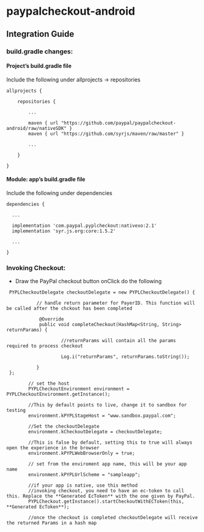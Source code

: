 # paypalcheckout-android

## Integration Guide

### build.gradle changes:

#### Project’s build.gradle file

Include the following under allprojects -> repositories

```
allprojects {

    repositories {
    
        ...
        
        maven { url "https://github.com/paypal/paypalcheckout-android/raw/nativeSDK" }
        maven { url "https://github.com/syrjs/maven/raw/master" }
        
        ...
        
    }
    
}
```



#### Module: app’s build.gradle file

Include the following under dependencies

```
dependencies {

  ...
  
  implementation 'com.paypal.pyplcheckout:nativexo:2.1'
  implementation 'syr.js.org:core:1.5.2'
  
  ...
  
}
```

### Invoking Checkout:

- Draw the PayPal checkout button onClick do the following

```
 PYPLCheckoutDelegate checkoutDelegate = new PYPLCheckoutDelegate() { 
           
           // handle return parameter for PayerID. This function will be called after the chckout has been completed
            
            @Override
            public void completeCheckout(HashMap<String, String> returnParams) {
            
                    //returnParams will contain all the params required to process checkout
                    
                    Log.i("returnParams", returnParams.toString());
                    
           }
 };
 
        // set the host
        PYPLCheckoutEnvironment environment = PYPLCheckoutEnvironment.getInstance();
        
        //This by default points to live, change it to sandbox for testing
        environment.kPYPLStageHost = "www.sandbox.paypal.com";
        
        //Set the checkoutDelegate
        environment.kCheckoutDelegate = checkoutDelegate;
        
        //This is false by default, setting this to true will always open the experience in the browser
        environment.kPYPLWebBrowserOnly = true;
        
        // set from the enviroment app name, this will be your app name
        environment.kPYPLUrlScheme = "sampleapp";
        
        //if your app is native, use this method
        //invoking checkout, you need to have an ec-token to call this. Replace the **Generated EcToken** with the one given by PayPal.
        PYPLCheckout.getInstance().startCheckoutWithECToken(this, **Generated EcToken**);
        
        //once the checkout is completed checkoutDelegate will receive the returned Params in a hash map
            
```





